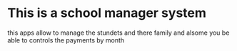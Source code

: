 This is a school manager system
=======

this apps allow to manage the stundets and there family and alsome you be able to controls the payments by month


